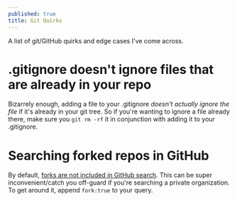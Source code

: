 ```yaml
---
published: true
title: Git Quirks
---
```

A list of git/GitHub quirks and edge cases I've come across.

# .gitignore doesn't ignore files that are already in your repo

Bizarrely enough, adding a file to your .gitignore _doesn't actually ignore the file_ if it's already in your git tree. So if you're wanting to ignore a file already there, make sure you `git rm -rf` it in conjunction with adding it to your .gitignore.

# Searching forked repos in GitHub

By default, [forks are not included in GitHub search](https://help.github.com/articles/searching-in-forks/). This can be super inconvenient/catch you off-guard if you're searching a private organization. To get around it, append `fork:true` to your query.
